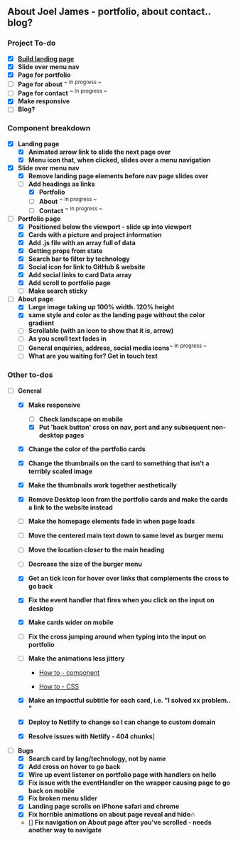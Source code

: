 ## About Joel James - portfolio, about contact.. blog?

### Project To-do
- [x] [**Build landing page**](https://jayfiled.github.io/joeljames/)
- [x] **Slide over menu nav** 
- [x] **Page for portfolio**
- [ ] **Page for about**   <sup>~ In progress ~</sup>
- [ ] **Page for contact** <sup>~ In progress ~</sup>
- [x] **Make responsive**
- [ ] **Blog?**

### Component breakdown
- [x] **Landing page**
    - [x] **Animated arrow link to slide the next page over**
    - [x] **Menu icon that, when clicked, slides over a menu navigation**
- [x] **Slide over menu nav**
    - [x] **Remove landing page elements before nav page slides over**
    - [ ] **Add headings as links**
         - [x] **Portfolio**
         - [ ] **About**  <sup>~ In progress ~</sup>
         - [ ] **Contact** <sup>~ In progress ~</sup>
- [ ] **Portfolio page** 
    - [x] **Positioned below the viewport - slide up into viewport**
    - [x] **Cards with a picture and project information**
    - [x] **Add .js file with an array full of data** 
    - [x] **Getting props from state** 
    - [x] **Search bar to filter by technology**
    - [x] **Social icon for link to GitHub & website**
    - [x] **Add social links to card Data array**
    - [x] **Add scroll to portfolio page**
    - [ ] **Make search sticky**
- [ ] **About page**
    - [x] **Large image taking up 100% width. 120% height**
    - [x] **same style and color as the landing page without the color gradient**
    - [ ] **Scrollable (with an icon to show that it is, arrow)**
    - [ ] **As you scroll text fades in**
    - [ ] **General enquiries, address, social media icons**<sup>~ In progress ~</sup>
    - [ ] **What are you waiting for?  Get in touch text** 

### Other to-dos
- [ ] **General**
    - [x] **Make responsive** 
        - [ ] **Check landscape on mobile**
        - [x] **Put 'back button' cross on nav, port and any subsequent non-desktop pages**
    - [x] **Change the color of the portfolio cards**
    - [x] **Change the thumbnails on the card to something that isn't a terribly scaled image**
    - [x] **Make the thumbnails work together aesthetically**
    - [x] **Remove Desktop Icon from the portfolio cards and make the cards a link to the website instead**
    - [ ] **Make the homepage elements fade in when page loads**
    - [ ] **Move the centered main text down to same level as burger menu**
    - [ ] **Move the location closer to the main heading**
    - [ ] **Decrease the size of the burger menu**
    - [x] **Get an tick icon for hover over links that complements the cross to go back**
    - [x] **Fix the event handler that fires when you click on the input on desktop**
    - [x] **Make cards wider on mobile**
    - [ ] **Fix the cross jumping around when typing into the input on portfolio**
    - [ ] **Make the animations less jittery**

      - [How to - component](https://gist.github.com/JoeTheDave/5d78f9aae295b2f19c8c3f96c0d0ec75/raw/2d0d946cceb0ca32137d42ead09a9d227a2df9d0/react-css-transition.js)

      - [How to - CSS](https://gist.github.com/JoeTheDave/876881f0e16d2809f9bbf78b22212527/raw/d8544537af32ba36bbb39d6371c784dc5a6b42b8/react-css-transition.css)

    - [x] **Make an impactful subtitle for each card, i.e. "I solved xx problem.. "**
    - [x] **Deploy to Netlify to change so I can change to custom domain**
    - [x] **Resolve issues with Netlify - 404 chunks**]
- [ ] **Bugs**
    - [x] **Search card by lang/technology, not by name**
    - [x] **Add cross on hover to go back**
    - [x] **Wire up event listener on portfolio page with handlers on hello**
    - [x] **Fix issue with the eventHandler on the wrapper causing page to go back on mobile**
    - [x] **Fix broken menu slider** 
    - [x] **Landing page scrolls on iPhone safari and chrome**
    - [x] **Fix horrible animations on about page reveal and hide**🔥
    - [] **Fix navigation on About page after you've scrolled - needs another way to navigate**
